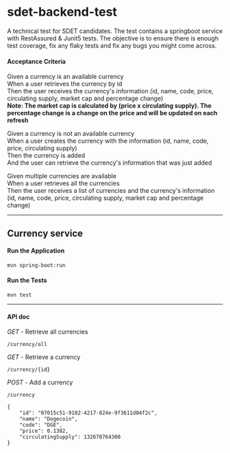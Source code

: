 # sdet-backend-test
A technical test for SDET candidates. The test contains a springboot service with RestAssured & Junit5 tests. The objective is to ensure there is enough test coverage, fix any flaky tests and fix any bugs you might come across.
#### **Acceptance Criteria**
Given a currency is an available currency\
When a user retrieves the currency by id\
Then the user receives the currency's information (id, name, code, price, circulating supply, market cap and percentage change)\
**Note: The market cap is calculated by (price x circulating supply). The percentage change is a change on the price and will be updated on each refresh**

Given a currency is not an available currency\
When a user creates the currency with the information (id, name, code, price, circulating supply)\
Then the currency is added\
And the user can retrieve the currency's information that was just added

Given multiple currencies are available\
When a user retrieves all the currencies\
Then the user receives a list of currencies and the currency's information (id, name, code, price, circulating supply, market cap and percentage change)


---
## **Currency service**

#### **Run the Application**
```
mvn spring-boot:run
```

#### **Run the Tests**
```
mvn test
```

---
#### **API doc**

_GET_ - Retrieve all currencies
```
/currency/all
```

_GET_ - Retrieve a currency
```
/currency/{id}
```
_POST_ - Add a currency
```
/currency

{
    "id": "07015c51-9182-4217-824e-9f3611d04f2c",
    "name": "Dogecoin",
    "code": "DGE",
    "price": 0.1382,
    "circulatingSupply": 132670764300
}
```
 

